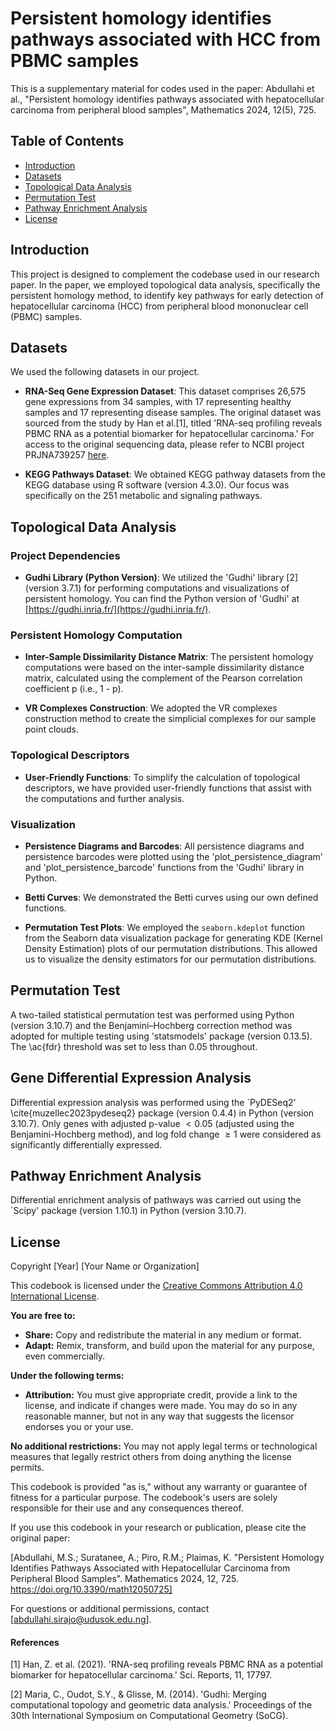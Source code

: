 # Persistent homology identifies pathways associated with HCC from PBMC samples

This is a supplementary material for codes used in the paper:
Abdullahi et al., "Persistent homology identifies pathways associated with hepatocellular carcinoma from peripheral blood samples", Mathematics 2024, 12(5), 725.

## Table of Contents

- [Introduction](#introduction)
- [Datasets](#datasets)
- [Topological Data Analysis](#topological-data-analysis)
- [Permutation Test](#permutation-test)
- [Pathway Enrichment Analysis](#pathway_enrichment-analysis)
- [License](#license)

## Introduction

This project is designed to complement the codebase used in our research paper. In the paper, we employed topological data analysis, specifically the persistent homology method, to identify key pathways for early detection of hepatocellular carcinoma (HCC) from peripheral blood mononuclear cell (PBMC) samples.

## Datasets

We used the following datasets in our project. 

- **RNA-Seq Gene Expression Dataset**: This dataset comprises 26,575 gene expressions from 34 samples, with 17 representing healthy samples and 17 representing disease samples. The original dataset was sourced from the study by Han et al.[1], titled 'RNA-seq profiling reveals PBMC RNA as a potential biomarker for hepatocellular carcinoma.' For access to the original sequencing data, please refer to NCBI project PRJNA739257 [here](https://dataview.ncbi.nlm.nih.gov/object/PRJNA739257).

- **KEGG Pathways Dataset**: We obtained KEGG pathway datasets from the KEGG database using R software (version 4.3.0). Our focus was specifically on the 251 metabolic and signaling pathways.

## Topological Data Analysis

### Project Dependencies

- **Gudhi Library (Python Version)**: We utilized the 'Gudhi' library [2] (version 3.7.1) for performing computations and visualizations of persistent homology. You can find the Python version of 'Gudhi' at [https://gudhi.inria.fr/](https://gudhi.inria.fr/).

### Persistent Homology Computation

- **Inter-Sample Dissimilarity Distance Matrix**: The persistent homology computations were based on the inter-sample dissimilarity distance matrix, calculated using the complement of the Pearson correlation coefficient p (i.e., 1 - p).

- **VR Complexes Construction**: We adopted the VR complexes construction method to create the simplicial complexes for our sample point clouds.

### Topological Descriptors

- **User-Friendly Functions**: To simplify the calculation of topological descriptors, we have provided user-friendly functions that assist with the computations and further analysis.

### Visualization

- **Persistence Diagrams and Barcodes**: All persistence diagrams and persistence barcodes were plotted using the 'plot_persistence_diagram' and 'plot_persistence_barcode' functions from the 'Gudhi' library in Python.

- **Betti Curves**: We demonstrated the Betti curves using our own defined functions.

- **Permutation Test Plots**: We employed the `seaborn.kdeplot` function from the Seaborn data visualization package for generating KDE (Kernel Density Estimation) plots of our permutation distributions. This allowed us to visualize the density estimators for our permutation distributions.

## Permutation Test

A two-tailed statistical permutation test was performed using Python (version 3.10.7) and the Benjamini–Hochberg correction method was adopted for multiple testing using 'statsmodels' package (version 0.13.5). The \ac{fdr} threshold was set to less than 0.05 throughout.

## Gene Differential Expression Analysis

Differential expression analysis was performed using the `PyDESeq2' \cite{muzellec2023pydeseq2} package (version 0.4.4) in Python (version 3.10.7). Only genes with adjusted p-value $< 0.05$ (adjusted using the Benjamini-Hochberg method), and log fold change $\geq 1$ were considered as significantly differentially expressed.

## Pathway Enrichment Analysis

Differential enrichment analysis of pathways was carried out using the `Scipy' package (version 1.10.1) in Python (version 3.10.7).

## License

Copyright [Year] [Your Name or Organization]

This codebook is licensed under the [Creative Commons Attribution 4.0 International License](https://creativecommons.org/licenses/by/4.0/).

**You are free to:**
- **Share:** Copy and redistribute the material in any medium or format.
- **Adapt:** Remix, transform, and build upon the material for any purpose, even commercially.

**Under the following terms:**
- **Attribution:** You must give appropriate credit, provide a link to the license, and indicate if changes were made. You may do so in any reasonable manner, but not in any way that suggests the licensor endorses you or your use.

**No additional restrictions:** You may not apply legal terms or technological measures that legally restrict others from doing anything the license permits.

This codebook is provided "as is," without any warranty or guarantee of fitness for a particular purpose. The codebook's users are solely responsible for their use and any consequences thereof.

If you use this codebook in your research or publication, please cite the original paper:

[Abdullahi, M.S.; Suratanee, A.; Piro, R.M.; Plaimas, K. "Persistent Homology Identifies Pathways Associated with Hepatocellular Carcinoma from Peripheral Blood Samples". Mathematics 2024, 12, 725. https://doi.org/10.3390/math12050725]

For questions or additional permissions, contact [abdullahi.sirajo@udusok.edu.ng].

#### References

[1] Han, Z. et al. (2021). 'RNA-seq profiling reveals PBMC RNA as a potential biomarker for hepatocellular carcinoma.' Sci. Reports, 11, 17797.

[2] Maria, C., Oudot, S.Y., & Glisse, M. (2014). 'Gudhi: Merging computational topology and geometric data analysis.' Proceedings of the 30th International Symposium on Computational Geometry (SoCG).
